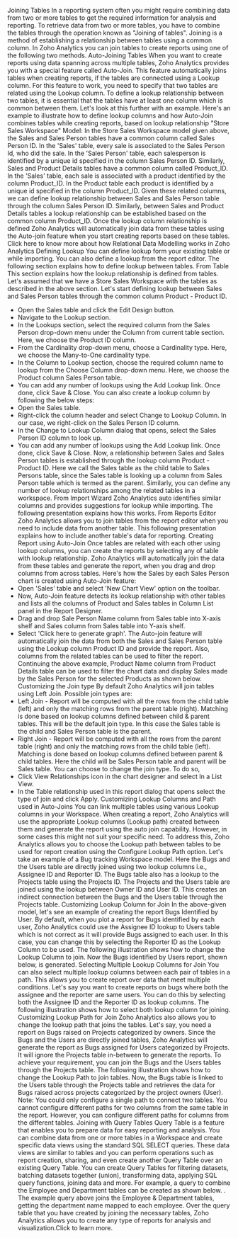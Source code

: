 Joining Tables
In a reporting system often you might require combining data from two or more tables to get the required information for analysis and reporting. To retrieve data from two or more tables, you have to combine the tables through the operation known as "Joining of tables". Joining is a method of establishing a relationship between tables using a common column.
In Zoho Analytics you can join tables to create reports using one of the following two methods.
Auto-Joining Tables
When you want to create reports using data spanning across multiple tables, Zoho Analytics provides you with a special feature called Auto-Join. This feature automatically joins tables when creating reports, if the tables are connected using a Lookup column. For this feature to work, you need to specify that two tables are related using the Lookup column. To define a lookup relationship between two tables, it is essential that the tables have at least one column which is common between them. Let's look at this further with an example.
Here's an example to illustrate how to define lookup columns and how Auto-Join combines tables while creating reports, based on lookup relationship
"Store Sales Workspace" Model:
In the Store Sales Workspace model given above, the Sales and Sales Person tables have a common column called Sales Person ID. In the 'Sales' table, every sale is associated to the Sales Person Id, who did the sale. In the 'Sales Person' table, each salesperson is identified by a unique id specified in the column Sales Person ID. Similarly, Sales and Product Details tables have a common column called Product\_ID. In the 'Sales' table, each sale is associated with a product identified by the column Product\_ID. In the Product table each product is identified by a unique id specified in the column Product\_ID.
Given these related columns, we can define lookup relationship between Sales and Sales Person table through the column Sales Person ID. Similarly, between Sales and Product Details tables a lookup relationship can be established based on the common column Product\_ID. Once the lookup column relationship is defined Zoho Analytics will automatically join data from these tables using the Auto-join feature when you start creating reports based on these tables. Click here to know more about how Relational Data Modelling works in Zoho Analytics
Defining Lookup
You can define lookup form your existing table or while importing. You can also define a lookup from the report editor. The following section explains how to define lookup between tables.
From Table
This section explains how the lookup relationship is defined from tables.
Let's assumed that we have a Store Sales Workspace with the tables as described in the above section. Let's start defining lookup between Sales and Sales Person tables through the common column Product - Product ID.
- Open the Sales table and click the Edit Design button.
- Navigate to the Lookup section.
- In the Lookups section, select the required column from the Sales Person drop-down menu under the Column from current table section. Here, we choose the Product ID column.
- From the Cardinality drop-down menu, choose a Cardinality type. Here, we choose the Many-to-One cardinality type.
- In the Column to Lookup section, choose the required column name to lookup from the Choose Column drop-down menu. Here, we choose the Product column Sales Person table.
- You can add any number of lookups using the Add Lookup link. Once done, click Save & Close.
You can also create a lookup column by following the below steps:
- Open the Sales table.
- Right-click the column header and select Change to Lookup Column. In our case, we right-click on the Sales Person ID column.
- In the Change to Lookup Column dialog that opens, select the Sales Person ID column to look up.
- You can add any number of lookups using the Add Lookup link. Once done, click Save & Close.
Now, a relationship between Sales and Sales Person tables is established through the lookup column Product - Product ID. Here we call the Sales table as the child table to Sales Persons table, since the Sales table is looking up a column from Sales Person table which is termed as the parent.
Similarly, you can define any number of lookup relationships among the related tables in a workspace.
From Import Wizard
Zoho Analytics auto identifies similar columns and provides suggestions for lookup while importing. The following presentation explains how this works.
From Reports Editor
Zoho Analytics allows you to join tables from the report editor when you need to include data from another table. This following presentation explains how to include another table's data for reporting.
Creating Report using Auto-Join
Once tables are related with each other using lookup columns, you can create the reports by selecting any of table with lookup relationship. Zoho Analytics will automatically join the data from these tables and generate the report, when you drag and drop columns from across tables.
Here's how the Sales by each Sales Person chart is created using Auto-Join feature:
- Open 'Sales' table and select 'New Chart View' option on the toolbar.
- Now, Auto-Join feature detects its lookup relationship with other tables and lists all the columns of Product and Sales tables in Column List panel in the Report Designer.
- Drag and drop Sale Person Name column from Sales table into X-axis shelf and Sales column from Sales table into Y-axis shelf.
- Select 'Click here to generate graph'.
The Auto-join feature will automatically join the data from both the Sales and Sales Person table using the Lookup column Product ID and provide the report.
Also, columns from the related tables can be used to filter the report. Continuing the above example, Product Name column from Product Details table can be used to filter the chart data and display Sales made by the Sales Person for the selected Products as shown below.
Customizing the Join type
By default Zoho Analytics will join tables using Left Join. Possible join types are:
- Left Join - Report will be computed with all the rows from the child table (left) and only the matching rows from the parent table (right). Matching is done based on lookup columns defined between child & parent tables. This will be the default join type. In this case the Sales table is the child and Sales Person table is the parent.
- Right Join - Report will be computed with all the rows from the parent table (right) and only the matching rows from the child table (left). Matching is done based on lookup columns defined between parent & child tables. Here the child will be Sales Person table and parent will be Sales table.
You can choose to change the join type. To do so,
- Click View Relationships icon in the chart designer and select In a List View.
- In the Table relationship used in this report dialog that opens select the type of join and click Apply.
Customizing Lookup Columns and Path used in Auto-Joins
You can link multiple tables using various Lookup columns in your Workspace. When creating a report, Zoho Analytics will use the appropriate Lookup columns (Lookup path) created between them and generate the report using the auto join capability.
However, in some cases this might not suit your specific need. To address this, Zoho Analytics allows you to choose the Lookup path between tables to be used for report creation using the Configure Lookup Path option.
Let's take an example of a Bug tracking Workspace model. Here the Bugs and the Users table are directly joined using two lookup columns i.e., Assignee ID and Reporter ID. The Bugs table also has a lookup to the Projects table using the Projects ID. The Projects and the Users table are joined using the lookup between Owner ID and User ID. This creates an indirect connection between the Bugs and the Users table through the Projects table.
Customizing Lookup Column for Join
In the above-given model, let's see an example of creating the report Bugs Identified by User. By default, when you plot a report for Bugs identified by each user, Zoho Analytics could use the Assignee ID lookup to Users table which is not correct as it will provide Bugs assigned to each user.
In this case, you can change this by selecting the Reporter ID as the Lookup Column to be used. The following illustration shows how to change the Lookup Column to join.
Now the Bugs identified by Users report, shown below, is generated.
Selecting Multiple Lookup Columns for Join
You can also select multiple lookup columns between each pair of tables in a path. This allows you to create report over data that meet multiple conditions. Let's say you want to create reports on bugs where both the assignee and the reporter are same users. You can do this by selecting both the Assignee ID and the Reporter ID as lookup columns. The following illustration shows how to select both lookup column for joining.
Customizing Lookup Path for Join
Zoho Analytics also allows you to change the lookup path that joins the tables.
Let's say, you need a report on Bugs raised on Projects categorized by owners. Since the Bugs and the Users are directly joined tables, Zoho Analytics will generate the report as Bugs assigned for Users categorized by Projects. It will ignore the Projects table in-between to generate the reports.
To achieve your requirement, you can join the Bugs and the Users tables through the Projects table. The following illustration shows how to change the Lookup Path to join tables.
Now, the Bugs table is linked to the Users table through the Projects table and retrieves the data for Bugs raised across projects categorized by the project owners (User).
Note: You could only configure a single path to connect two tables. You cannot configure different paths for two columns from the same table in the report. However, you can configure different paths for columns from the different tables.
Joining with Query Tables
Query Table is a feature that enables you to prepare data for easy reporting and analysis. You can combine data from one or more tables in a Workspace and create specific data views using the standard SQL SELECT queries. These data views are similar to tables and you can perform operations such as report creation, sharing, and even create another Query Table over an existing Query Table.
You can create Query Tables for filtering datasets, batching datasets together (union), transforming data, applying SQL query functions, joining data and more.
For example, a query to combine the Employee and Department tables can be created as shown below.
.
The example query above joins the Employee & Department tables, getting the department name mapped to each employee. Over the query table that you have created by joining the necessary tables, Zoho Analytics allows you to create any type of reports for analysis and visualization.Click to learn more.